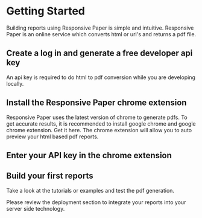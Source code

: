 # Getting Started

Building reports using Responsive Paper is simple and intuitive. Responsive Paper is an online service which converts
html or url's and returns a pdf file.

## Create a log in and generate a free developer api key

An api key is required to do html to pdf conversion while you are developing locally.

## Install the Responsive Paper chrome extension

Responsive Paper uses the latest version of chrome to generate pdfs. To get accurate results, it is recommended to
install google chrome and google chrome extension. Get it here.
The chrome extension will allow you to auto preview your html based pdf reports.

## Enter your API key in the chrome extension

## Build your first reports

Take a look at the tutorials or examples and test the pdf generation.

Please review the deployment section to integrate your reports into your server side technology.